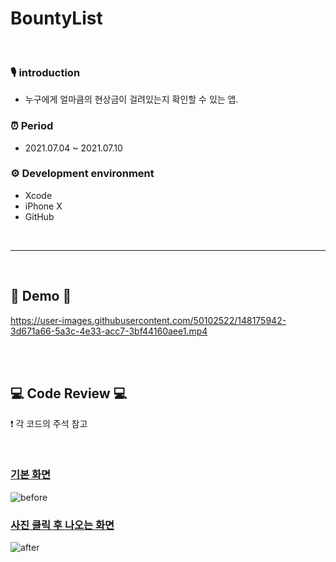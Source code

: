 # BountyList

<br>

### 🎙 introduction 
- 누구에게 얼마큼의 현상금이 걸려있는지 확인할 수 있는 앱.    

### ⏰ Period     
* 2021.07.04 ~ 2021.07.10         

### ⚙️ Development environment
* Xcode
* iPhone X
* GitHub


<br>

---------------------------------------------------------------------

<br>


## 🎥 Demo  🎥

https://user-images.githubusercontent.com/50102522/148175942-3d671a66-5a3c-4e33-acc7-3bf44160aee1.mp4

<br>
<br>

## 💻 Code Review 💻
❗️ 각 코드의 주석 참고

<br>

### [기본 화면](BountyList/BountyList/BountyViewController.swift)     
![before](https://user-images.githubusercontent.com/50102522/148176233-7342ddcf-5fde-4d50-ae5f-0a40fc0ea864.png)

### [사진 클릭 후 나오는 화면](BountyList/BountyList/DetailViewController.swift)        
![after](https://user-images.githubusercontent.com/50102522/148176318-48ea553e-8218-47dc-a905-87cc2c2ac9cb.png)

